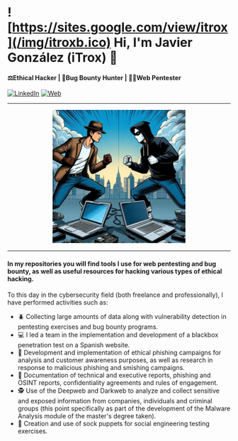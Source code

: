 # ![https://sites.google.com/view/itrox](/img/itroxb.ico) Hi, I'm Javier González (iTrox) 👋
#### ⚖️Ethical Hacker | 🐞Bug Bounty Hunter | 🧑‍💻Web Pentester

[![LinkedIn](https://img.shields.io/badge/LinkedIn-Javier_González-0077B5?style=for-the-badge&logo=linkedin&logoColor=white&labelColor=101010)](https://www.linkedin.com/in/javier-gonzalez-espinoza/)
[![Web](https://img.shields.io/badge/Website-iTrox.site-14a1f0?style=for-the-badge&logo=dev.to&logoColor=white&labelColor=101010)](https://sites.google.com/view/itrox/)

---

<div align="center">
  <img src="/img/new.jpg" width=300px>
</div>

---

#### In my repositories you will find tools I use for web pentesting and bug bounty, as well as useful resources for hacking various types of ethical hacking.

To this day in the cybersecurity field (both freelance and professionally), I have performed activities such as:

- 🪲 Collecting large amounts of data along with vulnerability detection in pentesting exercises and bug bounty programs.
- 💻 I led a team in the implementation and development of a blackbox penetration test on a Spanish website.
- 📧 Development and implementation of ethical phishing campaigns for analysis and customer awareness purposes, as well as research in response to malicious phishing and smishing campaigns.
- 📝 Documentation of technical and executive reports, phishing and OSINT reports, confidentiality agreements and rules of engagement.
- 🕵️ Use of the Deepweb and Darkweb to analyze and collect sensitive and exposed information from companies, individuals and criminal groups (this point specifically as part of the development of the Malware Analysis module of the master's degree taken).
- 👤 Creation and use of sock puppets for social engineering testing exercises.
